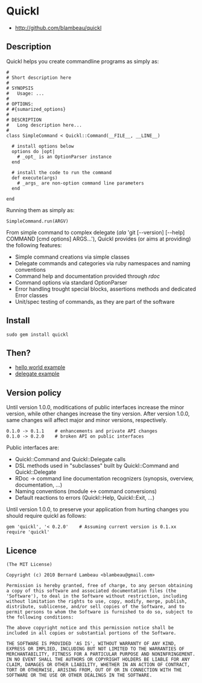 # Quickl

* http://github.com/blambeau/quickl

## Description

Quickl helps you create commandline programs as simply as:

    #
    # Short description here
    #
    # SYNOPSIS
    #   Usage: ...
    #
    # OPTIONS:
    # #{sumarized_options}
    #
    # DESCRIPTION
    #   Long description here...
    #
    class SimpleCommand < Quickl::Command(__FILE__, __LINE__)
    
      # install options below
      options do |opt|
        # _opt_ is an OptionParser instance
      end
      
      # install the code to run the command
      def execute(args)
        # _args_ are non-option command line parameters
      end
    
    end
    
Running them as simply as:

    SimpleCommand.run(ARGV)
    
From simple command to complex delegate (_ala_ 'git [--version] [--help] COMMAND [cmd options] ARGS...'), Quickl provides (or aims at providing) the following features:

* Simple command creations via simple classes
* Delegate commands and categories via ruby namespaces and naming conventions
* Command help and documentation provided through _rdoc_
* Command options via standard OptionParser
* Error handling trought special blocks, assertions methods and dedicated Error classes
* Unit/spec testing of commands, as they are part of the software

## Install

    sudo gem install quickl

## Then?

* [hello world example](https://github.com/blambeau/quickl/blob/master/examples/hello_world)
* [delegate example](https://github.com/blambeau/quickl/blob/master/examples/delegate)

## Version policy

Until version 1.0.0, moditications of public interfaces increase the minor version, while other changes increase the tiny version. After version 1.0.0, same changes will affect major and minor versions, respectively.

    0.1.0 -> 0.1.1    # enhancements and private API changes
    0.1.0 -> 0.2.0    # broken API on public interfaces
    
Public interfaces are:

* Quickl::Command and Quickl::Delegate calls
* DSL methods used in "subclasses" built by Quickl::Command and Quickl::Delegate
* RDoc -> command line documentation recognizers (synopsis, overview, documentation, ...)
* Naming conventions (module <-> command conversions)
* Default reactions to errors (Quickl::Help, Quickl::Exit, ...)

Until version 1.0.0, to preserve your application from hurting changes you should require quickl as follows:

    gem 'quickl', '< 0.2.0'    # Assuming current version is 0.1.xx
    require 'quickl'

## Licence

    (The MIT License)

    Copyright (c) 2010 Bernard Lambeau <blambeau@gmail.com>

    Permission is hereby granted, free of charge, to any person obtaining
    a copy of this software and associated documentation files (the
    'Software'), to deal in the Software without restriction, including
    without limitation the rights to use, copy, modify, merge, publish,
    distribute, sublicense, and/or sell copies of the Software, and to
    permit persons to whom the Software is furnished to do so, subject to
    the following conditions:

    The above copyright notice and this permission notice shall be
    included in all copies or substantial portions of the Software.

    THE SOFTWARE IS PROVIDED 'AS IS', WITHOUT WARRANTY OF ANY KIND,
    EXPRESS OR IMPLIED, INCLUDING BUT NOT LIMITED TO THE WARRANTIES OF
    MERCHANTABILITY, FITNESS FOR A PARTICULAR PURPOSE AND NONINFRINGEMENT.
    IN NO EVENT SHALL THE AUTHORS OR COPYRIGHT HOLDERS BE LIABLE FOR ANY
    CLAIM, DAMAGES OR OTHER LIABILITY, WHETHER IN AN ACTION OF CONTRACT,
    TORT OR OTHERWISE, ARISING FROM, OUT OF OR IN CONNECTION WITH THE
    SOFTWARE OR THE USE OR OTHER DEALINGS IN THE SOFTWARE.
